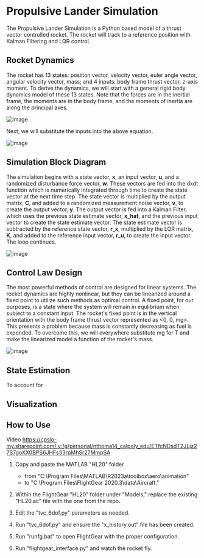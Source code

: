 # Propulsive Lander Simulation
The Propulsive Lander Simulation is a Python based model of a thrust vector controlled rocket. The rocket will track to a reference position with Kalman Filtering and LQR control.

## Rocket Dynamics
The rocket has 13 states: position vector, velocity vector, euler angle vector, angular velocity vector, mass; and 4 inputs: body frame thrust vector, z-axis moment. To derive the dynamics, we will start with a general rigid body dynamics model of these 13 states. Note that the forces are in the inertial frame, the moments are in the body frame, and the moments of inertia are along the principal axes.

![image](https://github.com/natronimo/TVC/assets/123428083/7581e20c-3aba-4646-aebd-4bea45ead43d)

Next, we will substitute the inputs into the above equation.

![image](https://github.com/natronimo/TVC/assets/123428083/6331b88f-099a-455f-8a7d-087520818810)

## Simulation Block Diagram
The simulation begins with a state vector, **x**, an input vector, **u**, and a randomized disturbance force vector, **w**. These vectors are fed into the dxdt function which is numerically integrated through time to create the state vector at the next time step. The state vector is multiplied by the output matrix, **C**, and added to a randomized measurement noise vector, **v**, to create the output vector, **y**. The output vector is fed into a Kalman Filter, which uses the previous state estimate vector, **x_hat**, and the previous input vector to create the state estimate vector. The state estimate vector is subtracted by the reference state vector, **r_x**, multiplied by the LQR matrix, **K**, and added to the reference input vector, **r_u**, to create the input vector. The loop continues.

![image](https://github.com/natronimo/TVC/assets/123428083/5192a821-006b-4d5c-80e5-5707d60727db)

## Control Law Design
The most powerful methods of control are designed for linear systems. The rocket dynamics are highly nonlinear, but they can be linearized around a fixed point to utilize such methods as optimal control. A fixed point, for our purposes, is a state where the system will remain in equlibrium when subject to a constant input. The rocket's fixed point is in the vertical orientation with the body frame thrust vector represented as <0, 0, mg>. This presents a problem because mass is constantly decreasing as fuel is expended.
To overcome this, we will everywhere substitute mg for T and make the linearized model a function of the rocket's mass.

![image](https://github.com/natronimo/TVC/assets/123428083/30502b0f-4da0-4490-9e54-980caa951bc8)

## State Estimation
To account for 

## Visualization


## How to Use
Video
https://cpslo-my.sharepoint.com/:v:/g/personal/nthoma14_calpoly_edu/ETfcNDsdT2JLjz27S7goXX0BPS6JHFs33rpMhSr27MmpSA

1. Copy and paste the MATLAB "HL20" folder
    - from  "C:\Program Files\MATLAB\R2023a\toolbox\aero\animation"
    - to    "C:\Program Files\FlightGear 2020.3\data\Aircraft."

2. Within the FlightGear "HL20" folder under "Models," replace the existing "HL20.ac" file with the one from the repo.

3. Edit the "tvc_6dof.py" parameters as needed.

4. Run "tvc_6dof.py" and ensure the "x_history.out" file has been created.

5. Run "runfg.bat" to open FlightGear with the proper configuration.

6. Run "flightgear_interface.py" and watch the rocket fly.
